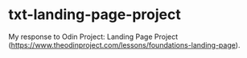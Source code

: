 # txt-landing-page-project
My response to Odin Project: Landing Page Project (https://www.theodinproject.com/lessons/foundations-landing-page).
